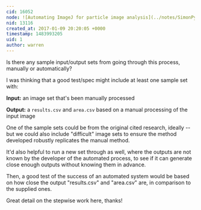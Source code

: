 ```yaml
---
cid: 16052
node: ![Automating ImageJ for particle image analysis](../notes/SimonPyle/05-13-2016/automating-imagej-for-particle-image-analysis)
nid: 13116
created_at: 2017-01-09 20:20:05 +0000
timestamp: 1483993205
uid: 1
author: warren
---
```


Is there any sample input/output sets from going through this process, manually or automatically? 

I was thinking that a good test/spec might include at least one sample set with:

**Input:** an image set that's been manually processed

**Output:** a `results.csv` and `area.csv` based on a manual processing of the input image

One of the sample sets could be from the original cited research, ideally -- but we could also include "difficult" image sets to ensure the method developed robustly replicates the manual method. 

It'd also helpful to run a new set through as well, where the outputs are not known by the developer of the automated process, to see if it can generate close enough outputs without knowing them in advance. 

Then, a good test of the success of an automated system would be based on how close the output "results.csv" and "area.csv" are, in comparison to the supplied ones. 

Great detail on the stepwise work here, thanks!